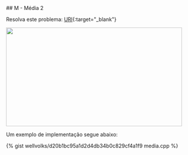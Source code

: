  <div id="media">
 
 </div>
## M - Média 2

Resolva este problema:
[URI][uri-1006]{:target="_blank"}

<p align="justify">
<img src="https://m.popkey.co/17a60e/5mXed.gif" width="480" height="270" />
</p>

Um exemplo de implementação segue abaixo:

{% gist wellvolks/d20b1bc95a1d2d4db34b0c829cf4a1f9 media.cpp %}

[uri-1006]:		https://www.urionlinejudge.com.br/judge/pt/problems/view/1006
